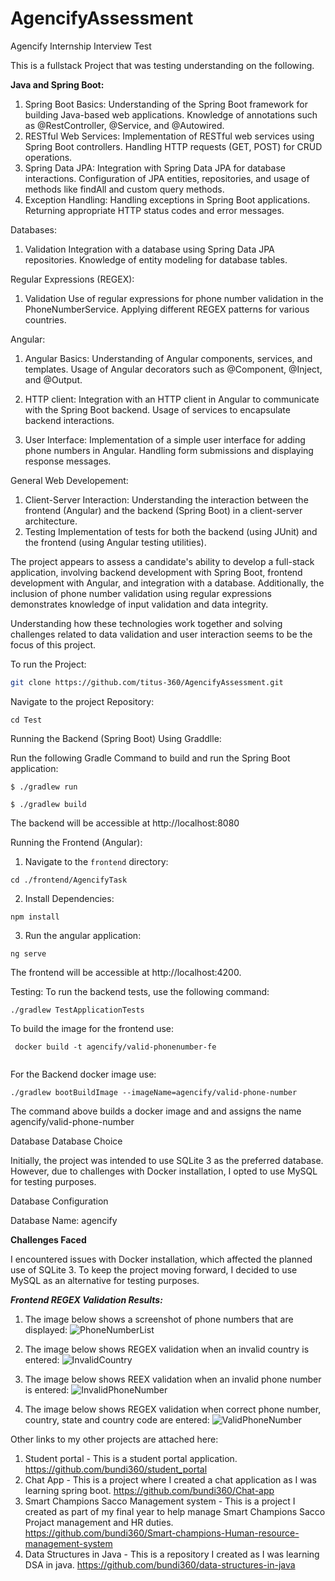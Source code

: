 # AgencifyAssessment
Agencify Internship Interview Test

This is a fullstack Project that was testing understanding on the following. 

**Java and Spring Boot:**
1.	Spring Boot Basics:
      Understanding of the Spring Boot framework for building Java-based web applications.
      Knowledge of annotations such as @RestController, @Service, and @Autowired.
2.	RESTful Web Services:
      Implementation of RESTful web services using Spring Boot controllers.
      Handling HTTP requests (GET, POST) for CRUD operations.
3.	Spring Data JPA:
      Integration with Spring Data JPA for database interactions.
      Configuration of JPA entities, repositories, and usage of methods like findAll and custom query methods.
4.	Exception Handling:
      Handling exceptions in Spring Boot applications.
      Returning appropriate HTTP status codes and error messages.
  	
Databases:
1. Validation
    Integration with a database using Spring Data JPA repositories.
    Knowledge of entity modeling for database tables.

 Regular Expressions (REGEX):
1. Validation
     Use of regular expressions for phone number validation in the PhoneNumberService.
     Applying different REGEX patterns for various countries.

 Angular:
1. Angular Basics:
     Understanding of Angular components, services, and templates.
     Usage of Angular decorators such as @Component, @Inject, and @Output.

2. HTTP client:
     Integration with an HTTP client in Angular to communicate with the Spring Boot backend.
     Usage of services to encapsulate backend interactions.

3. User Interface:
     Implementation of a simple user interface for adding phone numbers in Angular.
     Handling form submissions and displaying response messages.

 General Web Developement:

 1. Client-Server Interaction:
      Understanding the interaction between the frontend (Angular) and the backend (Spring Boot) in a client-server architecture.
 2. Testing
      Implementation of tests for both the backend (using JUnit) and the frontend (using Angular testing utilities).
    

The project appears to assess a candidate's ability to develop a full-stack application, involving backend development with Spring Boot, frontend development with Angular, and integration with a database. Additionally, the inclusion of phone number validation using regular expressions demonstrates knowledge of input validation and data integrity.

Understanding how these technologies work together and solving challenges related to data validation and user interaction seems to be the focus of this project.

To run the Project:

```bash
git clone https://github.com/titus-360/AgencifyAssessment.git

```

Navigate to the project Repository: 

```
cd Test
```
Running the Backend (Spring Boot)
Using Graddlle:

Run the following Gradle Command to build and run the Spring Boot application:

```
$ ./gradlew run

```
```
$ ./gradlew build

```
The backend will be accessible at http://localhost:8080

Running the Frontend (Angular):

1. Navigate to the `frontend` directory:

```
cd ./frontend/AgencifyTask
```
2. Install Dependencies:

```
npm install

```
3. Run the angular application:

```
ng serve
```

The frontend will be accessible at http://localhost:4200.

Testing:
To run the backend tests, use the following command:

```
./gradlew TestApplicationTests
```
To build the image for the frontend use:

````
 docker build -t agencify/valid-phonenumber-fe
 
`````
For the Backend docker image use:

````
./gradlew bootBuildImage --imageName=agencify/valid-phone-number

````
The command above  builds a docker image and and assigns the name agencify/valid-phone-number

Database
Database Choice

Initially, the project was intended to use SQLite 3 as the preferred database. However, due to challenges with Docker installation, I opted to use MySQL for testing purposes.

Database Configuration

Database Name: agencify

**Challenges Faced**

I encountered issues with Docker installation, which affected the planned use of SQLite 3. To keep the project moving forward, I decided to use MySQL as an alternative for testing purposes.


_**Frontend REGEX Validation Results:**_

1. The image below shows a screenshot of phone numbers that are displayed:
![PhoneNumberList](https://github.com/titus-360/AgencifyAssessment/assets/124245986/c7ab60ff-b499-4461-ad38-80d41091ff80)

2. The image below shows REGEX validation when an invalid country is entered:
![InvalidCountry](https://github.com/titus-360/AgencifyAssessment/assets/124245986/5e73828a-c49c-4edc-885a-5800d4488188)

3. The image below shows REEX validation when an invalid phone number is entered:
![InvalidPhoneNumber](https://github.com/titus-360/AgencifyAssessment/assets/124245986/7dab2dd0-a1cc-45e1-b850-0803bd03b67d)

4. The image below shows REGEX validation when correct phone number, country, state and country code are entered:
![ValidPhoneNumber](https://github.com/titus-360/AgencifyAssessment/assets/124245986/2fa922b6-a7a5-4046-9f99-ce8c3f9b6d24)


Other links to my other projects are attached here:

1. Student portal - This is a student portal application.
   https://github.com/bundi360/student_portal
2. Chat App - This is a project where I created a chat application as I was learning spring boot.
   https://github.com/bundi360/Chat-app
3. Smart Champions Sacco Management system  - This is a project I created as part of my final year to help manage Smart Champions Sacco Projact management and HR duties.
   https://github.com/bundi360/Smart-champions-Human-resource-management-system
4. Data Structures in Java - This is a repository I created as I was learning  DSA in java.
   https://github.com/bundi360/data-structures-in-java







  
